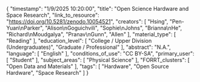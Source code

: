 {
    "timestamp": "1/9/2025 10:20:00",
    "title": "Open Science Hardware and Space Research",
    "link_to_resource": "https://doi.org/10.5281/zenodo.10054521",
    "creators": [
        "Hsing",
        "Pen-Yuan\nParker",
        "Alison\nGoguichvili",
        "Sophie\nJohns",
        "Brianna\nHe",
        "Richard\nMoudgalya",
        "Pranav\nGunn",
        "Allen"
    ],
    "material_type": [
        "Reading"
    ],
    "education_level": [
        "College / Upper Division (Undergraduates)",
        "Graduate / Professional"
    ],
    "abstract": "N.A.",
    "language": [
        "English"
    ],
    "conditions_of_use": "CC BY-SA",
    "primary_user": [
        "Student"
    ],
    "subject_areas": [
        "Physical Science"
    ],
    "FORRT_clusters": [
        "Open Data and Materials"
    ],
    "tags": [
        "Hardware",
        "Open Source Hardware",
        "Space Research"
    ]
}